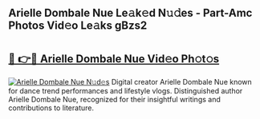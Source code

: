 ## Arielle Dombale Nue Le𝚊k𝚎d N𝚞𝚍es - Part-Amc Photos Vid𝚎o Le𝚊ks gBzs2

# <h2><a href="http://fb9iuxp.evod.top/?m=Arielle+Dombale+Nue">🔗 👉🔴 Arielle Dombale Nue Vid𝚎o Ph𝚘t𝚘s</a></h2>

[![Arielle Dombale Nue N𝚞d𝚎s](https://i.imgur.com/8V9OHl7.gif)](http://fb9iuxp.evod.top/?m=Arielle+Dombale+Nue)
Digital creator Arielle Dombale Nue known for dance trend performances and lifestyle vlogs. Distinguished author Arielle Dombale Nue, recognized for their insightful writings and contributions to literature. 
